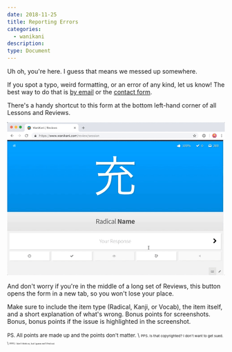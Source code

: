 ```yaml
---
date: 2018-11-25
title: Reporting Errors
categories:
  - wanikani
description:
type: Document
---
```


Uh oh, you're here. I guess that means we messed up somewhere.

If you spot a typo, weird formatting, or an error of any kind, let us know! The best way to do that is [by email](/account-and-membership/wanikani/contact-page/) or the [contact form](https://www.wanikani.com/contact).

There's a handy shortcut to this form at the bottom left-hand corner of all Lessons and Reviews.

![Report Errors](/images/report-errors.gif)

And don't worry if you're in the middle of a long set of Reviews, this button opens the form in a new tab, so you won't lose your place.

Make sure to include the item type (Radical, Kanji, or Vocab), the item itself, and a short explanation of what's wrong. Bonus points for screenshots. Bonus, bonus points if the issue is highlighted in the screenshot.

<small>PS. All points are made up and the points don't matter. \\
<small><small>PPS. Is that copyrighted? I don't want to get sued. \\
<small><small><small>PPPS. I don't think so, but I guess we'll find out.
